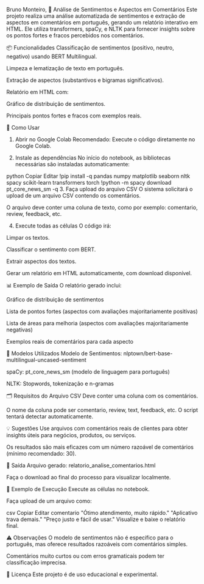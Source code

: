 Bruno Monteiro, 
🧠 Análise de Sentimentos e Aspectos em Comentários
Este projeto realiza uma análise automatizada de sentimentos e extração de aspectos em comentários em português, gerando um relatório interativo em HTML. Ele utiliza transformers, spaCy, e NLTK para fornecer insights sobre os pontos fortes e fracos percebidos nos comentários.


📦 Funcionalidades
Classificação de sentimentos (positivo, neutro, negativo) usando BERT Multilingual.

Limpeza e lematização de texto em português.

Extração de aspectos (substantivos e bigramas significativos).

Relatório em HTML com:

Gráfico de distribuição de sentimentos.

Principais pontos fortes e fracos com exemplos reais.


🚀 Como Usar
1. Abrir no Google Colab
Recomendado: Execute o código diretamente no Google Colab.

2. Instale as dependências
No início do notebook, as bibliotecas necessárias são instaladas automaticamente:

python
Copiar
Editar
!pip install -q pandas numpy matplotlib seaborn nltk spacy scikit-learn transformers torch
!python -m spacy download pt_core_news_sm -q
3. Faça upload do arquivo CSV
O sistema solicitará o upload de um arquivo CSV contendo os comentários.

O arquivo deve conter uma coluna de texto, como por exemplo: comentario, review, feedback, etc.

4. Execute todas as células
O código irá:

Limpar os textos.

Classificar o sentimento com BERT.

Extrair aspectos dos textos.

Gerar um relatório em HTML automaticamente, com download disponível.


📊 Exemplo de Saída
O relatório gerado inclui:

Gráfico de distribuição de sentimentos

Lista de pontos fortes (aspectos com avaliações majoritariamente positivas)

Lista de áreas para melhoria (aspectos com avaliações majoritariamente negativas)

Exemplos reais de comentários para cada aspecto


🧠 Modelos Utilizados
Modelo de Sentimentos: nlptown/bert-base-multilingual-uncased-sentiment

spaCy: pt_core_news_sm (modelo de linguagem para português)

NLTK: Stopwords, tokenização e n-gramas

🗂 Requisitos do Arquivo CSV
Deve conter uma coluna com os comentários.

O nome da coluna pode ser comentario, review, text, feedback, etc. O script tentará detectar automaticamente.


💡 Sugestões
Use arquivos com comentários reais de clientes para obter insights úteis para negócios, produtos, ou serviços.

Os resultados são mais eficazes com um número razoável de comentários (mínimo recomendado: 30).


📁 Saída
Arquivo gerado: relatorio_analise_comentarios.html

Faça o download ao final do processo para visualizar localmente.


🧪 Exemplo de Execução
Execute as células no notebook.

Faça upload de um arquivo como:

csv
Copiar
Editar
comentario
"Ótimo atendimento, muito rápido."
"Aplicativo trava demais."
"Preço justo e fácil de usar."
Visualize e baixe o relatório final.


⚠️ Observações
O modelo de sentimentos não é específico para o português, mas oferece resultados razoáveis com comentários simples.

Comentários muito curtos ou com erros gramaticais podem ter classificação imprecisa.


📄 Licença
Este projeto é de uso educacional e experimental.
